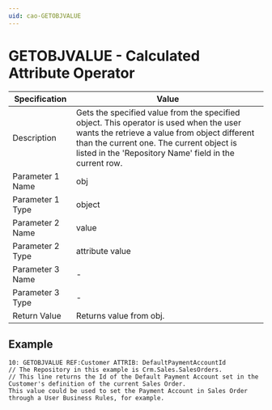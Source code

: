 ```yaml
---
uid: cao-GETOBJVALUE
---
```


# GETOBJVALUE - Calculated Attribute Operator

| Specification         | Value                                                        |
| --------------------- | ------------------------------------------------------------ |
| Description           | Gets the specified value from the specified object. This operator is used when the user wants the retrieve a value from object different than the current one. The current object is listed in the 'Repository Name' field in the current row.          |
| Parameter 1 Name      | obj                                                        |
| Parameter 1 Type      | object                                    |
| Parameter 2 Name      | value                                                            |
| Parameter 2 Type      | attribute value                                                           |
| Parameter 3 Name      | -                                                            |
| Parameter 3 Type      | -                                                            |
| Return Value          | Returns value from obj.                                                       |


## Example

```
10: GETOBJVALUE REF:Customer ATTRIB: DefaultPaymentAccountId
// The Repository in this example is Crm.Sales.SalesOrders.
// This line returns the Id of the Default Payment Account set in the Customer's definition of the current Sales Order.
This value could be used to set the Payment Account in Sales Order through a User Business Rules, for example.
```


